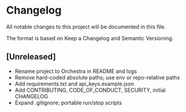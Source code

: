 # Changelog

All notable changes to this project will be documented in this file.

The format is based on Keep a Changelog and Semantic Versioning.

## [Unreleased]
- Rename project to Orchestra in README and logs
- Remove hard-coded absolute paths; use env or repo-relative paths
- Add requirements.txt and api_keys.example.json
- Add CONTRIBUTING, CODE_OF_CONDUCT, SECURITY, initial CHANGELOG
- Expand .gitignore; portable run/stop scripts
